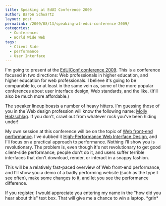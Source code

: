 ```yaml
---
title: Speaking at EdUI Conference 2009
author: Baron Schwartz
layout: post
permalink: /2009/08/13/speaking-at-edui-conference-2009/
categories:
  - Conferences
  - World Wide Web
tags:
  - Client Side
  - performance
  - User Interface
---
```

I'm going to present at the [EdUIConf conference 2009][1]. This is a conference focused in two directions: Web professionals in higher education, and higher education for web professionals. I believe it's going to be comparable to, or at least in the same vein as, some of the more popular conferences about user interface design, Web standards, and the like. (It'll also be much more affordable.)

The speaker lineup boasts a number of heavy hitters. I'm guessing those of you in the Web design profession will know the following name: [Molly Holzschlag][2]. If you don't, crawl out from whatever rock you've been hiding under!

My own session at this conference will be on the topic of [Web front-end performance][3]. I've dubbed it [High-Performance Web Interface Design][3], and I'll focus on a practical approach to performance. Nothing I'll show you is revolutionary. The problem is, even though it's not revolutionary to get good client-side performance, people don't do it, and users suffer terrible interfaces that don't download, render, or interact in a snappy fashion.

This will be a relatively fast-paced overview of Web front-end performance, and I'll show you a demo of a badly performing website (such as the type I see often), make some changes to it, and let you see the performance difference.

If you register, I would appreciate you entering my name in the "how did you hear about this" text box. That will give me a chance to win a laptop. \*grin\*

 [1]: http://www.eduiconf.org/
 [2]: http://molly.com/
 [3]: http://www.eduiconf.org/session/high-performance-schwartz/
